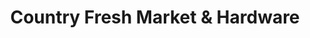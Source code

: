 ---
title: "Country Fresh Market & Hardware"
url: /benton/country-fresh-market-and-hardware/
shop: supermarket
---